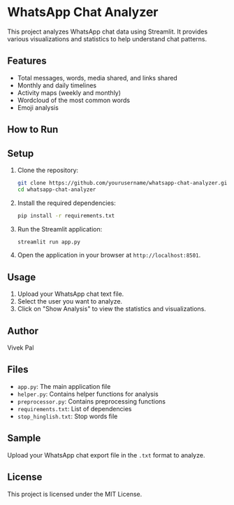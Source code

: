 # WhatsApp Chat Analyzer

This project analyzes WhatsApp chat data using Streamlit. It provides various visualizations and statistics to help understand chat patterns.

## Features

- Total messages, words, media shared, and links shared
- Monthly and daily timelines
- Activity maps (weekly and monthly)
- Wordcloud of the most common words
- Emoji analysis

## How to Run
## Setup

1. Clone the repository:
    ```sh
    git clone https://github.com/yourusername/whatsapp-chat-analyzer.git
    cd whatsapp-chat-analyzer
    ```

2. Install the required dependencies:
    ```sh
    pip install -r requirements.txt
    ```

3. Run the Streamlit application:
    ```sh
    streamlit run app.py
    ```

4. Open the application in your browser at `http://localhost:8501`.

## Usage
1. Upload your WhatsApp chat text file.
2. Select the user you want to analyze.
3. Click on "Show Analysis" to view the statistics and visualizations.

## Author
Vivek Pal
## Files

- `app.py`: The main application file
- `helper.py`: Contains helper functions for analysis
- `preprocessor.py`: Contains preprocessing functions
- `requirements.txt`: List of dependencies
- `stop_hinglish.txt`: Stop words file

## Sample

Upload your WhatsApp chat export file in the `.txt` format to analyze.

## License

This project is licensed under the MIT License.
